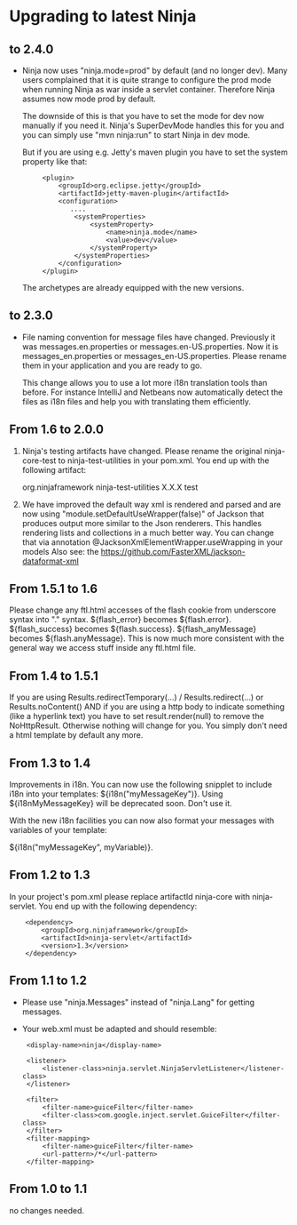 Upgrading to latest Ninja
=========================

to 2.4.0
--------

 * Ninja now uses "ninja.mode=prod" by default (and no longer dev). 
   Many users complained that it is quite strange to configure the prod 
   mode when running Ninja as war inside a  servlet container. 
   Therefore Ninja assumes now mode prod by default.

   The downside of this is that you have to set the mode for dev now manually if 
   you need it. Ninja's SuperDevMode handles this for you and you can simply
   use "mvn ninja:run" to start Ninja in dev mode.

   But if you are using e.g. Jetty's maven plugin you have to set the system
   property like that:

            <plugin>
                <groupId>org.eclipse.jetty</groupId>
                <artifactId>jetty-maven-plugin</artifactId>
                <configuration>
                   ....
                    <systemProperties>
                        <systemProperty>
                            <name>ninja.mode</name>
                            <value>dev</value>
                        </systemProperty>
                    </systemProperties>
                </configuration>
            </plugin>

   The archetypes are already equipped with the new versions.
  

to 2.3.0
---------
 
 * File naming convention for message files have changed. Previously it was
   messages.en.properties or messages.en-US.properties. Now it is 
   messages_en.properties or messages_en-US.properties. Please rename
   them in your application and you are ready to go.
   
   This change allows you to use a lot more i18n translation tools than 
   before. For instance IntelliJ and Netbeans now automatically detect the files
   as i18n files and help you with translating them efficiently.



From 1.6 to 2.0.0
-----------------

1) Ninja's testing artifacts have changed. 
Please rename the original ninja-core-test to ninja-test-utilities in your pom.xml. 
You end up with the following artifact:

    <dependency>
        <groupId>org.ninjaframework</groupId>
        <artifactId>ninja-test-utilities</artifactId>
        <version>X.X.X</version>
        <scope>test</scope>
    </dependency>
        
2) We have improved the default way xml is rendered and parsed
   and are now using "module.setDefaultUseWrapper(false)" of Jackson that produces output
   more similar to the Json renderers. This handles rendering lists and collections in a much better
   way. You can change that via annotation @JacksonXmlElementWrapper.useWrapping in your models
   Also see: the https://github.com/FasterXML/jackson-dataformat-xml


From  1.5.1 to 1.6
------------------

Please change any ftl.html accesses of the flash cookie from underscore syntax into "." syntax.
${flash_error} becomes ${flash.error}. ${flash_success} becomes ${flash.success}.
${flash_anyMessage} becomes ${flash.anyMessage}. This is now much more consistent with the general
way we access stuff inside any ftl.html file.


From 1.4 to 1.5.1
-----------------

If you are using Results.redirectTemporary(...) / Results.redirect(...) or Results.noContent()
AND if you are using a http body to indicate something (like a hyperlink text) you have to set
result.render(null) to remove the NoHttpResult. Otherwise nothing will change for you. You simply
don't need a html template by default any more.


From 1.3 to 1.4
---------------

Improvements in i18n. You can now use the following snipplet to include i18n into your templates:
${i18n("myMessageKey")}. Using ${i18nMyMessageKey} will be deprecated soon. Don't use it.

With the new i18n facilities you can now also format your messages with variables of your template:

${i18n("myMessageKey", myVariable)}.


From 1.2 to 1.3
---------------

In your project's pom.xml please replace artifactId ninja-core with ninja-servlet. 
You end up with the following dependency:

        <dependency>
            <groupId>org.ninjaframework</groupId>
            <artifactId>ninja-servlet</artifactId>
            <version>1.3</version>
        </dependency>


From 1.1 to 1.2
---------------

 * Please use "ninja.Messages" instead of "ninja.Lang" for getting messages.
 * Your web.xml must be adapted and should resemble:

    <web-app xmlns="http://java.sun.com/xml/ns/javaee"
            xmlns:xsi="http://www.w3.org/2001/XMLSchema-instance"
            xsi:schemaLocation="http://java.sun.com/xml/ns/javaee http://java.sun.com/xml/ns/javaee/web-app_3_0.xsd"
            version="3.0">

        <display-name>ninja</display-name>

        <listener>
            <listener-class>ninja.servlet.NinjaServletListener</listener-class>
        </listener>

        <filter>
            <filter-name>guiceFilter</filter-name>
            <filter-class>com.google.inject.servlet.GuiceFilter</filter-class>
        </filter>
        <filter-mapping>
            <filter-name>guiceFilter</filter-name>
            <url-pattern>/*</url-pattern>
        </filter-mapping>

    </web-app>
    
    
From 1.0 to 1.1
---------------

no changes needed.